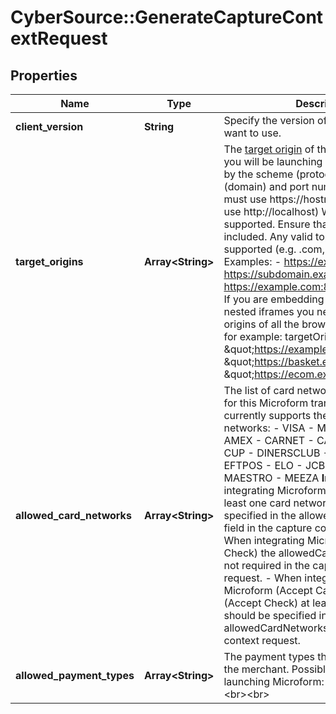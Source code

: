 # CyberSource::GenerateCaptureContextRequest

## Properties
Name | Type | Description | Notes
------------ | ------------- | ------------- | -------------
**client_version** | **String** | Specify the version of Microform that you want to use.  | [optional] 
**target_origins** | **Array&lt;String&gt;** | The [target origin](https://developer.mozilla.org/en-US/docs/Glossary/Origin) of the website on which you will be launching Microform is defined by the scheme (protocol), hostname (domain) and port number (if used).    You must use https://hostname (unless you use http://localhost) Wildcards are NOT supported.  Ensure that subdomains are included. Any valid top-level domain is supported (e.g. .com, .co.uk, .gov.br etc)  Examples:   - https://example.com   - https://subdomain.example.com   - https://example.com:8080&lt;br&gt;&lt;br&gt;  If you are embedding within multiple nested iframes you need to specify the origins of all the browser contexts used, for example:    targetOrigins: [     \&quot;https://example.com\&quot;,     \&quot;https://basket.example.com\&quot;,     \&quot;https://ecom.example.com\&quot;   ]  | [optional] 
**allowed_card_networks** | **Array&lt;String&gt;** | The list of card networks you want to use for this Microform transaction.  Microform currently supports the following card networks: - VISA - MASTERCARD - AMEX - CARNET - CARTESBANCAIRES - CUP - DINERSCLUB - DISCOVER - EFTPOS - ELO - JCB - JCREW - MADA - MAESTRO - MEEZA  **Important:**    - When integrating Microform (Accept Card) at least one card network should be specified in the allowedCardNetworks field in the capture context request.   - When integrating Microform (Accept Check) the allowedCardNetworks field is not required in the capture context request.   - When integrating both Microform (Accept Card) and Microform (Accept Check) at least one card network should be specified in the allowedCardNetworks field in the capture context request.  | [optional] 
**allowed_payment_types** | **Array&lt;String&gt;** | The payment types that are allowed for the merchant.    Possible values when launching Microform: - CARD - CHECK &lt;br&gt;&lt;br&gt;  | [optional] 


